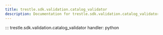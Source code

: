 ```yaml
---
title: trestle.sdk.validation.catalog_validator
description: Documentation for trestle.sdk.validation.catalog_validator module
---
```


::: trestle.sdk.validation.catalog_validator
handler: python
